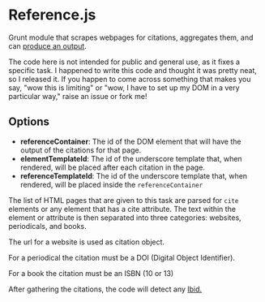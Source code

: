 # Reference.js

Grunt module that scrapes webpages for citations, aggregates them, and can
[produce an output][].

The code here is not intended for public and general use, as it fixes a
specific task.  I happened to write this code and thought it was pretty neat,
so I released it.  If you happen to come across something that makes you say,
"wow this is limiting" or "wow, I have to set up my DOM in a very particular
way," raise an issue or fork me!

## Options

- **referenceContainer**: The id of the DOM element that will have the output
  of the citations for that page.
- **elementTemplateId**: The id of the underscore template that, when rendered,
  will be placed after each citation in the page.
- **referenceTemplateId**: The id of the underscore template that, when
  rendered, will be placed inside the `referenceContainer`

The list of HTML pages that are given to this task are parsed for `cite`
elements or any element that has a cite attribute. The text within the element
or attribute is then separated into three categories: websites, periodicals,
and books. 

The url for a website is used as citation object.

For a periodical the citation must be a DOI (Digital Object Identifier).

For a book the citation must be an ISBN (10 or 13)

After gathering the citations, the code will detect any [Ibid.][]

[produce an output]: http://www.nbsoftsolutions.com/blog/reference-track-sheet
[Ibid.]: http://en.wikipedia.org/wiki/Ibid.
